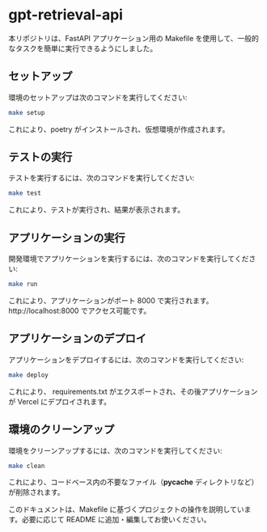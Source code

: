 # gpt-retrieval-api

本リポジトリは、FastAPI アプリケーション用の Makefile を使用して、一般的なタスクを簡単に実行できるようにしました。

## セットアップ

環境のセットアップは次のコマンドを実行してください:

```sh
make setup
```

これにより、poetry がインストールされ、仮想環境が作成されます。

## テストの実行

テストを実行するには、次のコマンドを実行してください:

```sh
make test
```

これにより、テストが実行され、結果が表示されます。

## アプリケーションの実行

開発環境でアプリケーションを実行するには、次のコマンドを実行してください:

```sh
make run
```

これにより、アプリケーションがポート 8000 で実行されます。http://localhost:8000 でアクセス可能です。

## アプリケーションのデプロイ

アプリケーションをデプロイするには、次のコマンドを実行してください:

```sh
make deploy
```

これにより、 requirements.txt がエクスポートされ、その後アプリケーションが Vercel にデプロイされます。

## 環境のクリーンアップ

環境をクリーンアップするには、次のコマンドを実行してください:

```sh
make clean
```

これにより、コードベース内の不要なファイル（**pycache** ディレクトリなど）が削除されます。

このドキュメントは、Makefile に基づくプロジェクトの操作を説明しています。必要に応じて README に追加・編集してお使いください。
